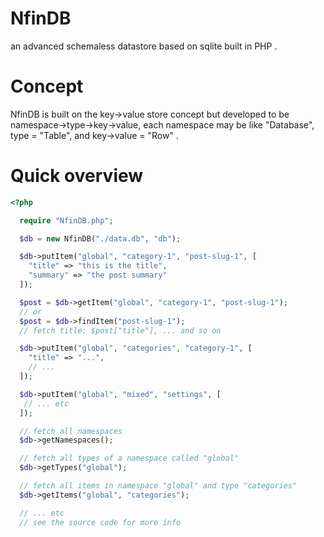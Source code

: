 # NfinDB
an advanced schemaless datastore based on sqlite built in PHP .

# Concept
NfinDB is built on the key->value store concept but developed to be namespace->type->key->value, 
each namespace may be like "Database", type = "Table", and key->value = "Row" .

# Quick overview

```php
<?php

  require "NfinDB.php";

  $db = new NfinDB("./data.db", "db");

  $db->putItem("global", "category-1", "post-slug-1", [
    "title" => "this is the title",
    "summary" => "the post summary"
  ]);

  $post = $db->getItem("global", "category-1", "post-slug-1");
  // or
  $post = $db->findItem("post-slug-1");
  // fetch title: $post["title"], ... and so on

  $db->putItem("global", "categories", "category-1", [
    "title" => "...",
    // ...
  ]);

  $db->putItem("global", "mixed", "settings", [
   // ... etc
  ]);

  // fetch all namespaces
  $db->getNamespaces();

  // fetch all types of a namespace called "global"
  $db->getTypes("global");

  // fetch all items in namespace "global" and type "categories"
  $db->getItems("global", "categories");

  // ... etc
  // see the source code for more info
```
